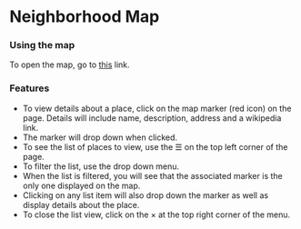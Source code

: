 Neighborhood Map
===============================


### Using the map

To open the map, go to [this](https://ut-24.github.io/Udacity/maps/) link.

### Features
* To view details about a place, click on the map marker (red icon) on the page.  Details will include name, description, address and a wikipedia link.
* The marker will drop down when clicked.
* To see the list of places to view, use the &#9776; on the top left corner of the page.
* To filter the list, use the drop down menu.
* When the list is filtered, you will see that the associated marker is the only one displayed on the map.
* Clicking on any list item will also drop down the marker as well as display details about the place.
* To close the list view, click on the &times; at the top right corner of the menu.




